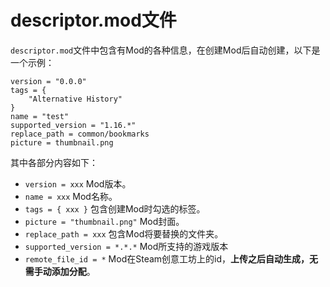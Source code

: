# descriptor.mod文件
`descriptor.mod`文件中包含有Mod的各种信息，在创建Mod后自动创建，以下是一个示例：
```paradox_script
version = "0.0.0"
tags = {
	"Alternative History"
}
name = "test"
supported_version = "1.16.*"
replace_path = common/bookmarks
picture = thumbnail.png
```
其中各部分内容如下：
- `version = xxx` Mod版本。
- `name = xxx` Mod名称。
- `tags = { xxx }` 包含创建Mod时勾选的标签。
- `picture = "thumbnail.png"` Mod封面。
- `replace_path = xxx` 包含Mod将要替换的文件夹。
- `supported_version = *.*.*` Mod所支持的游戏版本
- `remote_file_id = *` Mod在Steam创意工坊上的id，**上传之后自动生成，无需手动添加分配**。